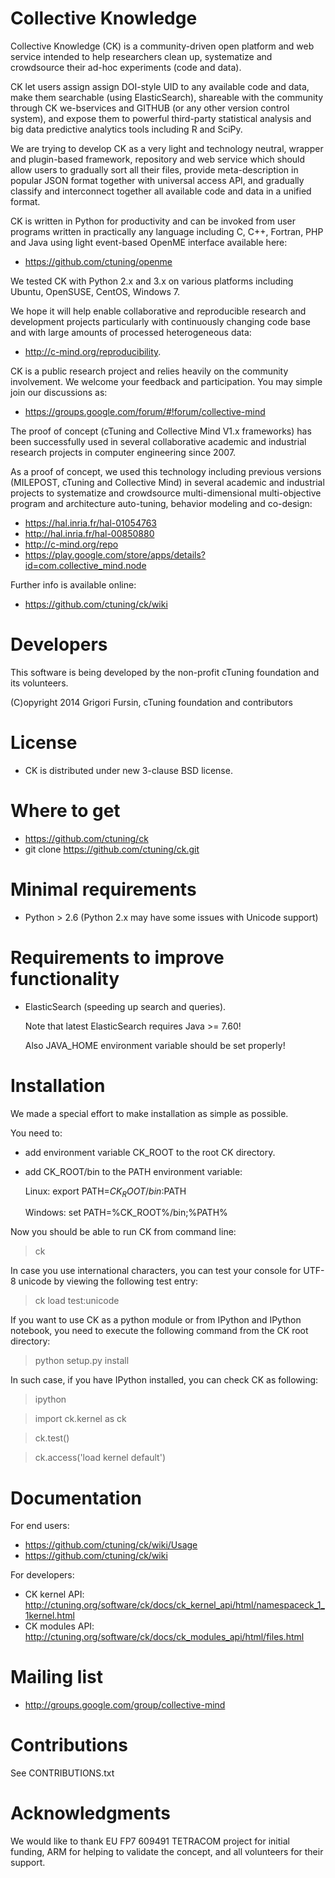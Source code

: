 Collective Knowledge
====================
Collective Knowledge (CK) is a community-driven open platform
and web service intended to help researchers clean up, systematize 
and crowdsource their ad-hoc experiments (code and data). 

CK let users assign assign DOI-style UID to any available code
and data, make them searchable (using ElasticSearch), shareable
with the community through CK we-bservices and GITHUB (or any
other version control system), and expose them to powerful
third-party statistical analysis and big data predictive
analytics tools including R and SciPy.

We are trying to develop CK as a very light and technology
neutral, wrapper and  plugin-based framework, repository and web
service which should allow users to gradually sort all their
files, provide meta-description in popular JSON format together
with universal access API, and gradually classify and
interconnect together all available code and data in a unified
format.

CK is written in Python for productivity and can be invoked from
user programs written in practically any language including
C, C++, Fortran, PHP and Java using light event-based OpenME
interface available here:
* https://github.com/ctuning/openme

We tested CK with Python 2.x and 3.x on various platforms
including Ubuntu, OpenSUSE, CentOS, Windows 7. 

We hope it will help enable collaborative and reproducible
research and development projects particularly with continuously
changing code base and with large amounts of processed
heterogeneous data: 
* http://c-mind.org/reproducibility.

CK is a public research project and relies heavily
on the community involvement. We welcome your feedback
and participation. You may simple join our discussions as:
* https://groups.google.com/forum/#!forum/collective-mind

The proof of concept (cTuning and Collective Mind V1.x frameworks) 
has been successfully used in several collaborative academic and 
industrial research projects in computer engineering since 2007.
                     
As a proof of concept, we used this technology including previous
versions (MILEPOST, cTuning and Collective Mind) in several
academic and industrial projects to systematize and crowdsource
multi-dimensional multi-objective program and architecture
auto-tuning, behavior modeling and co-design:
* https://hal.inria.fr/hal-01054763
* http://hal.inria.fr/hal-00850880
* http://c-mind.org/repo
* https://play.google.com/store/apps/details?id=com.collective_mind.node

Further info is available online:
* https://github.com/ctuning/ck/wiki

Developers
==========
This software is being developed by the non-profit cTuning
foundation and its volunteers.

(C)opyright 2014 Grigori Fursin, cTuning foundation and contributors

License
=======
* CK is distributed under new 3-clause BSD license.

Where to get
============
* https://github.com/ctuning/ck
* git clone https://github.com/ctuning/ck.git

Minimal requirements
====================
* Python > 2.6 (Python 2.x may have some issues with Unicode support)

Requirements to improve functionality
=====================================
* ElasticSearch (speeding up search and queries).

  Note that latest ElasticSearch requires Java >= 7.60!

  Also JAVA_HOME environment variable should be set properly!

Installation
============
We made a special effort to make installation as simple as possible.

You need to:
* add environment variable CK_ROOT to the root CK directory.
* add CK_ROOT/bin to the PATH environment variable:

  Linux: export PATH=$CK_ROOT/bin:$PATH

  Windows: set PATH=%CK_ROOT%/bin;%PATH%

Now you should be able to run CK from command line:
> ck

In case you use international characters, you can test your
console for UTF-8 unicode by viewing the following test entry:
> ck load test:unicode

If you want to use CK as a python module or from IPython 
and IPython notebook, you need to execute the following command
from the CK root directory:
> python setup.py install

In such case, if you have IPython installed, you can 
check CK as following:

> ipython

> import ck.kernel as ck

> ck.test()

> ck.access('load kernel default')

Documentation
=============
For end users:
* https://github.com/ctuning/ck/wiki/Usage
* https://github.com/ctuning/ck/wiki

For developers:
* CK kernel API: http://ctuning.org/software/ck/docs/ck_kernel_api/html/namespaceck_1_1kernel.html
* CK modules API: http://ctuning.org/software/ck/docs/ck_modules_api/html/files.html

Mailing list
============
* http://groups.google.com/group/collective-mind

Contributions
=============
See CONTRIBUTIONS.txt

Acknowledgments
===============
We would like to thank EU FP7 609491 TETRACOM project for initial funding,
ARM for helping to validate the concept, and all volunteers for their support.
